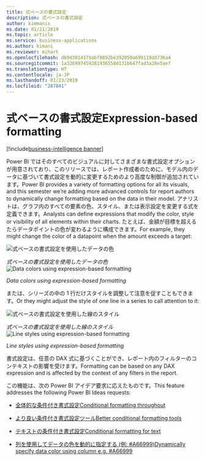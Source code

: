 ```yaml
---
title: 式ベースの書式設定
description: 式ベースの書式設定
author: kimmanis
ms.date: 01/21/2019
ms.topic: article
ms.service: business-applications
ms.author: kimani
ms.reviewer: mihart
ms.openlocfilehash: d69d3014179abf8892be392850a699119dd736a4
ms.sourcegitcommit: 1a326997459281936558d131b647fad3a28e5aef
ms.translationtype: HT
ms.contentlocale: ja-JP
ms.lasthandoff: 01/23/2019
ms.locfileid: "287841"
---
```

# <a name="expression-based-formatting"></a><span data-ttu-id="8a840-103">式ベースの書式設定</span><span class="sxs-lookup"><span data-stu-id="8a840-103">Expression-based formatting</span></span>
[!include[business-intelligence banner](../../includes/business-intelligence.md)]


<span data-ttu-id="8a840-104">Power BI ではそのすべてのビジュアルに対してさまざまな書式設定オプションが用意されており、このリリースでは、レポート作成者のために、モデル内のデータに基づいて書式設定を動的に変更するためのより高度な制御が追加されています。</span><span class="sxs-lookup"><span data-stu-id="8a840-104">Power BI provides a variety of formatting options for all its visuals, and this semester we’re adding more advanced controls for report authors to dynamically change formatting based on the data in their model.</span></span> <span data-ttu-id="8a840-105">アナリストは、グラフ内のすべての要素の色、スタイル、または表示設定を変更する式を定義できます。</span><span class="sxs-lookup"><span data-stu-id="8a840-105">Analysts can define expressions that modify the color, style or visibility of all elements within their charts.</span></span> <span data-ttu-id="8a840-106">たとえば、金額が目標を超えるたらデータポイントの色が変わるように構成できます。</span><span class="sxs-lookup"><span data-stu-id="8a840-106">For example, they might change the color of a datapoint when the amount exceeds a target:</span></span>

<span data-ttu-id="8a840-107">![式ベースの書式設定を使用したデータの色](media/expression-based-formatting-1.png "式ベースの書式設定を使用したデータの色")
<!-- picture -->
*式ベースの書式設定を使用したデータの色*</span><span class="sxs-lookup"><span data-stu-id="8a840-107">![Data colors using expression-based formatting](media/expression-based-formatting-1.png "Data colors using expression-based formatting")
<!-- picture -->
*Data colors using expression-based formatting*</span></span>

<span data-ttu-id="8a840-108">または、シリーズの中の 1 行だけスタイルを調整して注意を促すこともできます。</span><span class="sxs-lookup"><span data-stu-id="8a840-108">Or they might adjust the style of one line in a series to call attention to it:</span></span>

<span data-ttu-id="8a840-109">![式ベースの書式設定を使用した線のスタイル](media/expression-based-formatting-2.png "式ベースの書式設定を使用した線のスタイル")
<!-- picture -->
*式ベースの書式設定を使用した線のスタイル*</span><span class="sxs-lookup"><span data-stu-id="8a840-109">![Line styles using expression-based formatting](media/expression-based-formatting-2.png "Line styles using expression-based formatting")
<!-- picture -->
*Line styles using expression-based formatting*</span></span>

<span data-ttu-id="8a840-110">書式設定は、任意の DAX 式に基づくことができ、レポート内のフィルターのコンテキストの影響を受けます。</span><span class="sxs-lookup"><span data-stu-id="8a840-110">Formatting can be based on any DAX expression and is affected by the context of any filters in the report.</span></span>

<span data-ttu-id="8a840-111">この機能は、次の Power BI アイデア要求に応えたものです。</span><span class="sxs-lookup"><span data-stu-id="8a840-111">This feature addresses the following Power BI Ideas requests:</span></span>

-   [<span data-ttu-id="8a840-112">全体的な条件付き書式設定</span><span class="sxs-lookup"><span data-stu-id="8a840-112">Conditional formatting throughout</span></span>](https://ideas.powerbi.com/forums/265200-power-bi-ideas/suggestions/9588453-conditional-formatting-throughout)

-   [<span data-ttu-id="8a840-113">より良い条件付き書式設定ツール</span><span class="sxs-lookup"><span data-stu-id="8a840-113">Better conditional formatting tools</span></span>](https://ideas.powerbi.com/forums/265200-power-bi-ideas/suggestions/15495174-better-conditional-formatting-tools)

-   [<span data-ttu-id="8a840-114">テキストの条件付き書式設定</span><span class="sxs-lookup"><span data-stu-id="8a840-114">Conditional formatting for text</span></span>](https://ideas.powerbi.com/forums/265200-power-bi-ideas/suggestions/32184037-conditional-formatting-for-text)

-   [<span data-ttu-id="8a840-115">列を使用してデータの色を動的に指定する (例: \#A66999)</span><span class="sxs-lookup"><span data-stu-id="8a840-115">Dynamically specify data color using column e.g. \#A66999</span></span>](https://ideas.powerbi.com/forums/265200-power-bi-ideas/suggestions/13757925-dynamically-specify-data-colour-using-column-e-g)
